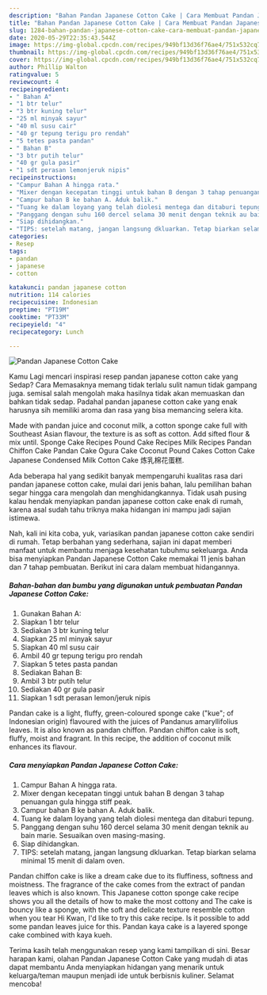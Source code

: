 ```yaml
---
description: "Bahan Pandan Japanese Cotton Cake | Cara Membuat Pandan Japanese Cotton Cake Yang Enak Dan Lezat"
title: "Bahan Pandan Japanese Cotton Cake | Cara Membuat Pandan Japanese Cotton Cake Yang Enak Dan Lezat"
slug: 1284-bahan-pandan-japanese-cotton-cake-cara-membuat-pandan-japanese-cotton-cake-yang-enak-dan-lezat
date: 2020-05-29T22:35:43.544Z
image: https://img-global.cpcdn.com/recipes/949bf13d36f76ae4/751x532cq70/pandan-japanese-cotton-cake-foto-resep-utama.jpg
thumbnail: https://img-global.cpcdn.com/recipes/949bf13d36f76ae4/751x532cq70/pandan-japanese-cotton-cake-foto-resep-utama.jpg
cover: https://img-global.cpcdn.com/recipes/949bf13d36f76ae4/751x532cq70/pandan-japanese-cotton-cake-foto-resep-utama.jpg
author: Phillip Walton
ratingvalue: 5
reviewcount: 4
recipeingredient:
- " Bahan A"
- "1 btr telur"
- "3 btr kuning telur"
- "25 ml minyak sayur"
- "40 ml susu cair"
- "40 gr tepung terigu pro rendah"
- "5 tetes pasta pandan"
- " Bahan B"
- "3 btr putih telur"
- "40 gr gula pasir"
- "1 sdt perasan lemonjeruk nipis"
recipeinstructions:
- "Campur Bahan A hingga rata."
- "Mixer dengan kecepatan tinggi untuk bahan B dengan 3 tahap penuangan gula hingga stiff peak."
- "Campur bahan B ke bahan A. Aduk balik."
- "Tuang ke dalam loyang yang telah diolesi mentega dan ditaburi tepung."
- "Panggang dengan suhu 160 dercel selama 30 menit dengan teknik au bain marie. Sesuaikan oven masing-masing."
- "Siap dihidangkan."
- "TIPS: setelah matang, jangan langsung dkluarkan. Tetap biarkan selama minimal 15 menit di dalam oven."
categories:
- Resep
tags:
- pandan
- japanese
- cotton

katakunci: pandan japanese cotton 
nutrition: 114 calories
recipecuisine: Indonesian
preptime: "PT19M"
cooktime: "PT33M"
recipeyield: "4"
recipecategory: Lunch

---
```



![Pandan Japanese Cotton Cake](https://img-global.cpcdn.com/recipes/949bf13d36f76ae4/751x532cq70/pandan-japanese-cotton-cake-foto-resep-utama.jpg)

Kamu Lagi mencari inspirasi resep pandan japanese cotton cake yang Sedap? Cara Memasaknya memang tidak terlalu sulit namun tidak gampang juga. semisal salah mengolah maka hasilnya tidak akan memuaskan dan bahkan tidak sedap. Padahal pandan japanese cotton cake yang enak harusnya sih memiliki aroma dan rasa yang bisa memancing selera kita.

Made with pandan juice and coconut milk, a cotton sponge cake full with Southeast Asian flavour, the texture is as soft as cotton. Add sifted flour &amp; mix until. Sponge Cake Recipes Pound Cake Recipes Milk Recipes Pandan Chiffon Cake Pandan Cake Ogura Cake Coconut Pound Cakes Cotton Cake Japanese Condensed Milk Cotton Cake 炼乳棉花蛋糕.

Ada beberapa hal yang sedikit banyak mempengaruhi kualitas rasa dari pandan japanese cotton cake, mulai dari jenis bahan, lalu pemilihan bahan segar hingga cara mengolah dan menghidangkannya. Tidak usah pusing kalau hendak menyiapkan pandan japanese cotton cake enak di rumah, karena asal sudah tahu triknya maka hidangan ini mampu jadi sajian istimewa.


Nah, kali ini kita coba, yuk, variasikan pandan japanese cotton cake sendiri di rumah. Tetap berbahan yang sederhana, sajian ini dapat memberi manfaat untuk membantu menjaga kesehatan tubuhmu sekeluarga. Anda bisa menyiapkan Pandan Japanese Cotton Cake memakai 11 jenis bahan dan 7 tahap pembuatan. Berikut ini cara dalam membuat hidangannya.

<!--inarticleads1-->

##### Bahan-bahan dan bumbu yang digunakan untuk pembuatan Pandan Japanese Cotton Cake:

1. Gunakan  Bahan A:
1. Siapkan 1 btr telur
1. Sediakan 3 btr kuning telur
1. Siapkan 25 ml minyak sayur
1. Siapkan 40 ml susu cair
1. Ambil 40 gr tepung terigu pro rendah
1. Siapkan 5 tetes pasta pandan
1. Sediakan  Bahan B:
1. Ambil 3 btr putih telur
1. Sediakan 40 gr gula pasir
1. Siapkan 1 sdt perasan lemon/jeruk nipis


Pandan cake is a light, fluffy, green-coloured sponge cake (&#34;kue&#34;; of Indonesian origin) flavoured with the juices of Pandanus amaryllifolius leaves. It is also known as pandan chiffon. Pandan chiffon cake is soft, fluffy, moist and fragrant. In this recipe, the addition of coconut milk enhances its flavour. 

<!--inarticleads2-->

##### Cara menyiapkan Pandan Japanese Cotton Cake:

1. Campur Bahan A hingga rata.
1. Mixer dengan kecepatan tinggi untuk bahan B dengan 3 tahap penuangan gula hingga stiff peak.
1. Campur bahan B ke bahan A. Aduk balik.
1. Tuang ke dalam loyang yang telah diolesi mentega dan ditaburi tepung.
1. Panggang dengan suhu 160 dercel selama 30 menit dengan teknik au bain marie. Sesuaikan oven masing-masing.
1. Siap dihidangkan.
1. TIPS: setelah matang, jangan langsung dkluarkan. Tetap biarkan selama minimal 15 menit di dalam oven.


Pandan chiffon cake is like a dream cake due to its fluffiness, softness and moistness. The fragrance of the cake comes from the extract of pandan leaves which is also known. This Japanese cotton sponge cake recipe shows you all the details of how to make the most cottony and The cake is bouncy like a sponge, with the soft and delicate texture resemble cotton when you tear Hi Kwan, I&#39;d like to try this cake recipe. Is it possible to add some pandan leaves juice for this. Pandan kaya cake is a layered sponge cake combined with kaya kueh. 

Terima kasih telah menggunakan resep yang kami tampilkan di sini. Besar harapan kami, olahan Pandan Japanese Cotton Cake yang mudah di atas dapat membantu Anda menyiapkan hidangan yang menarik untuk keluarga/teman maupun menjadi ide untuk berbisnis kuliner. Selamat mencoba!
